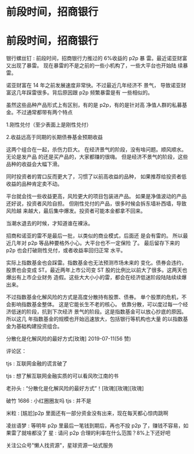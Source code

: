 # 前段时间，招商银行

# 前段时间，招商银行

银行螺丝钉 : 前段时间，招商银行力推过的 6%收益的 p2p 暴 雷。最近诺亚财富又出现了暴雷。 现在暴雷的不是之前的一些小机构了，一些大平台也开始陆 续暴雷。

诺亚财富在 14 年之前发展速度非常快。不过最近几年经济不 景气， 导致诺亚财富这几年踩雷很多。背后原因跟 p2p 频繁暴雷是有 一些相似的。

虽然这些品种产品形式上有区别，有的是 p2p，有的是针对高 净值人群的私募基金。不过通常都带有两个特点

1.刚性兑付（至少表面上是刚性兑付）

2.收益远高于同期的长期债券基金预期收益

这两个组合在一起，杀伤力巨大。 在经济景气的阶段，没有啥问题。顺风顺水。无论是发产品 的还是买产品的，大家都赚的很嗨。 但是经济不景气的阶段，这些品种的收益会大幅下滑。

同时投资者的胃口反而更大了，习惯了以前高收益的品种， 如果推荐给投资者低收益的品种肯定卖不动。

平台就会找一些收益更高，风险更大的项目包装进产品。 如果是净值波动的产品还好说，投资者风险自担。 但刚性兑付的产品，很多时候会拆东墙补西墙，导致风险越 来越大，最后集中爆发。投资者可能本金都拿不回来。

当潮水退去的时候，才知道谁在裸泳。

招商和诺亚的雷不是最后一批，以类似的商业模式，后面还 是会有雷的。 所以最近几年对 p2p 等品种要格外小心。大平台也不一定保险 了。 最后留存下来的 p2p 也会打破刚性兑付，或者收益率回归正常 水平。

实际上指数基金也会踩雷。指数基金也无法预测市场未来的 变化。债券会违约，股票也会变成 ST。最近两年上市公司变 ST 股的比例比以前大了很多。这两天也爆出有上市企业财务 造假。这些大大小小的雷，都会在经济低迷阶段陆陆续续爆 出来。

不过指数基金化解风险的方式是高度分散持有股票、债券。 单个股票的危机，不会影响指数基金整体。 这是它能长生不老的核心。 依靠分散，可以度过每一个经济低迷的阶段，抗到下次经济 景气的阶段。这是指数基金可以放心抄底的原因。所以这几 年指数基金的规模也开始迅速放大，包括银行等机构也大量 的以指数基金为基础构建投资组合。

分散化是化解风险的最好方式[玫瑰] 2019-07-11(56 赞)

评论区：

tjs : 互联网金融的谎言破了

tjs : 想了解互联网金融实质的可以看风吹江南的书

老孙头 : “分散化是化解风险的最好方式”！[玫瑰][玫瑰][玫瑰]

破竹 1686 : 小红圈圈友吗 tjs : 并不是

米粒 : [尴尬]p2p 里面还有一部分资金没有出来，现在每天都心惊肉跳啊

凌丝语梦 : 等明年 p2p 里最后一笔钱到期后，再也不投 p2p 了，赚钱不容易，如果雷了就啥都没了 星 : 请问 p2p 合理的利率在什么范围？8%上下还好吧

关注公众号"懒人找资源"，星球资源一站式服务